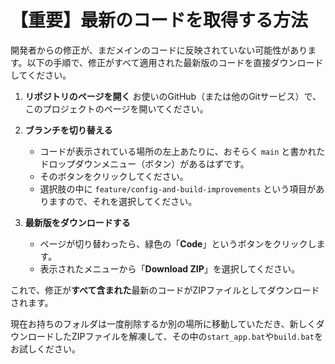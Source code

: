 # 【重要】最新のコードを取得する方法

開発者からの修正が、まだメインのコードに反映されていない可能性があります。以下の手順で、修正がすべて適用された最新版のコードを直接ダウンロードしてください。

1.  **リポジトリのページを開く**
    お使いのGitHub（または他のGitサービス）で、このプロジェクトのページを開いてください。

2.  **ブランチを切り替える**
    - コードが表示されている場所の左上あたりに、おそらく `main` と書かれたドロップダウンメニュー（ボタン）があるはずです。
    - そのボタンをクリックしてください。
    - 選択肢の中に `feature/config-and-build-improvements` という項目がありますので、それを選択してください。

3.  **最新版をダウンロードする**
    - ページが切り替わったら、緑色の「**Code**」というボタンをクリックします。
    - 表示されたメニューから「**Download ZIP**」を選択してください。

これで、修正が**すべて含まれた**最新のコードがZIPファイルとしてダウンロードされます。

現在お持ちのフォルダは一度削除するか別の場所に移動していただき、新しくダウンロードしたZIPファイルを解凍して、その中の`start_app.bat`や`build.bat`をお試しください。
